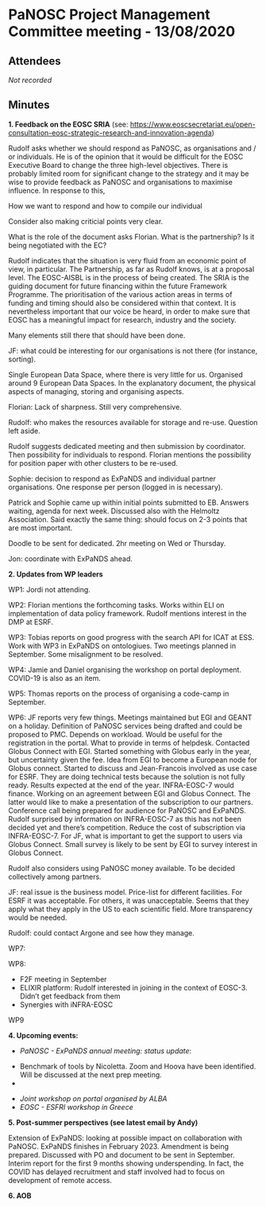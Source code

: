 ﻿PaNOSC Project Management Committee meeting - 13/08/2020
========================================================


Attendees
-------
*Not recorded*


Minutes
-------	


**1. Feedback on the EOSC SRIA** (see: https://www.eoscsecretariat.eu/open-consultation-eosc-strategic-research-and-innovation-agenda)

Rudolf asks whether we should respond as PaNOSC, as organisations and / or individuals.  He is of the opinion that it would be difficult for the EOSC Executive Board to change the three high-level objectives. There is probably limited room for significant change to the strategy and it may be wise to provide feedback as PaNOSC and organisations to maximise influence. In response to this, 

 How we want to respond and how to compile our individual 

Consider also making criticial points very clear.

What is the role of the document asks Florian. What is the partnership? Is it being negotiated with the EC?

Rudolf indicates that the situation is very fluid from an economic point of view, in particular. The Partnership, as far as Rudolf knows, is at a proposal level. The EOSC-AISBL is in the process of being created. The SRIA is the guiding document for future financing within the future Framework Programme. The prioritisation of the various action areas in terms of funding and timing should also be considered within that context. It is nevertheless important that our voice be heard, in order to make sure that EOSC has a meaningful impact for research, industry and the society.

Many elements still there that should have been done.

JF: what could be interesting for our organisations is not there (for instance, sorting).

Single European Data Space, where there is very little for us. Organised around 9 European Data Spaces. In the explanatory document, the physical aspects of managing, storing and organising aspects.

Florian: Lack of sharpness. Still very comprehensive.

Rudolf: who makes the resources available for storage and re-use. Question left aside.

Rudolf suggests dedicated meeting and then submission by coordinator. Then possibility for individuals to respond. Florian mentions the possibility for position paper with other clusters to be re-used.

Sophie: decision to respond as ExPaNDS and individual partner organisations. One response per person (logged in is necessary). 

Patrick and Sophie came up within initial points submitted to EB. Answers waiting, agenda for next week. Discussed also with the Helmoltz Association. Said exactly the same thing: should focus on 2-3 points that are most important. 

Doodle to be sent for dedicated. 2hr meeting on Wed or Thursday.

Jon: coordinate with ExPaNDS ahead.

**2. Updates from WP leaders**

WP1: Jordi not attending.

WP2: Florian mentions the forthcoming tasks. Works within ELI on implementation of data policy framework. Rudolf mentions interest in the DMP at ESRF.

WP3: Tobias reports on good progress with the search API for ICAT at ESS. Work with WP3 in ExPaNDS on ontologiues. Two meetings planned in September. Some misalignment to be resolved.

WP4: Jamie and Daniel organising the workshop on portal deployment. COVID-19 is also as an item.

WP5: Thomas reports on the process of organising a code-camp in September.

WP6: JF reports very few things. Meetings maintained but EGI and GEANT on a holiday. Definition of PaNOSC services being drafted and could be proposed to PMC. Depends on workload. Would be useful for the registration in the portal. What to provide in terms of helpdesk. Contacted Globus Connect with EGI. Started something with Globus early in the year, but uncertainty given the fee. Idea from EGI to become a European node for Globus connect. Started to discuss and Jean-Francois involved as use case for ESRF. They are doing technical tests because the solution is not fully ready. Results expected at the end of the year. INFRA-EOSC-7 would finance. Working on an agreement between EGI and Globus Connect. The latter would like to make a presentation of the subscription to our partners. Conference call being prepared for audience for PaNOSC and ExPaNDS.
Rudolf surprised by information on INFRA-EOSC-7 as this has not been decided yet and there’s competition. Reduce the cost of subscription via INFRA-EOSC-7. For JF, what is important to get the support to users via Globus Connect. Small survey is likely to be sent by EGI to survey interest in Globus Connect.

Rudolf also considers using PaNOSC money available. To be decided collectively among partners.

JF: real issue is the business model. Price-list for different facilities. For ESRF it was acceptable. For others, it was unacceptable. Seems that they apply what they apply in the US to each scientific field. More transparency would be needed.

Rudolf: could contact Argone and see how they manage.

WP7:

WP8:
-	F2F meeting in September
-	ELIXIR platform: Rudolf interested in joining in the context of EOSC-3. Didn’t get feedback from them
-	Synergies with iNFRA-EOSC

WP9


**4. Upcoming events:**

* *PaNOSC - ExPaNDS annual meeting: status update*:
- Benchmark of tools by Nicoletta. Zoom and Hoova have been identified. Will be discussed at the next prep meeting.
- 

* *Joint workshop on portal organised by ALBA*
* *EOSC - ESFRI workshop in Greece*



**5. Post-summer perspectives (see latest email by Andy)**

Extension of ExPaNDS: looking at possible impact on collaboration with PaNOSC.
ExPaNDS finishes in February 2023.
Amendment is being prepared. Discussed with PO and document to be sent in September.
Interim report for the first 9 months showing underspending. In fact, the COVID has delayed recruitment and staff involved had to focus on development of remote access.


**6. AOB**
















